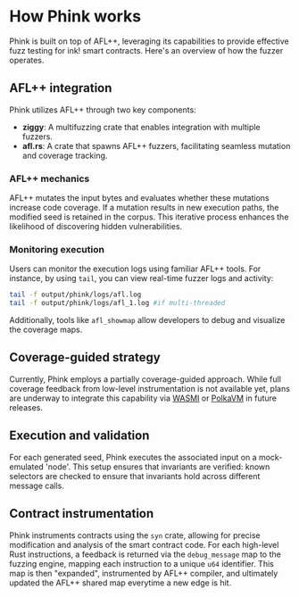 # How Phink works

Phink is built on top of AFL++, leveraging its capabilities to provide effective fuzz testing for ink! smart contracts.
Here's an overview of how the fuzzer operates.

## AFL++ integration

Phink utilizes AFL++ through two key components:

- **ziggy**: A multifuzzing crate that enables integration with multiple fuzzers.
- **afl.rs**: A crate that spawns AFL++ fuzzers, facilitating seamless mutation and coverage tracking.

### AFL++ mechanics

AFL++ mutates the input bytes and evaluates whether these mutations increase code coverage. If a mutation results in new
execution paths, the modified seed is retained in the corpus. This iterative process enhances the likelihood of
discovering hidden vulnerabilities.

### Monitoring execution

Users can monitor the execution logs using familiar AFL++ tools. For instance, by using `tail`, you can view real-time
fuzzer logs and activity:

```bash
tail -f output/phink/logs/afl.log
tail -f output/phink/logs/afl_1.log #if multi-threaded
```

Additionally, tools like `afl_showmap` allow developers to debug and visualize the coverage maps.

## Coverage-guided strategy

Currently, Phink employs a partially coverage-guided approach. While full coverage feedback from low-level
instrumentation is not available yet, plans are underway to integrate this capability
via [WASMI](https://github.com/wasmi-labs/wasmi) or [PolkaVM](https://github.com/koute/polkavm) in future
releases.

## Execution and validation

For each generated seed, Phink executes the associated input on a mock-emulated 'node'.
This setup ensures that invariants are verified: known selectors are checked to ensure that
invariants hold across different message calls.

## Contract instrumentation

Phink instruments contracts using the `syn` crate, allowing for precise modification and analysis of the smart contract
code. For each high-level Rust instructions, a feedback is returned via the `debug_message` map to the fuzzing engine, mapping each instruction to a unique `u64` identifier. This map is then "expanded", instrumented by AFL++ compiler, and ultimately updated the AFL++ shared map everytime a new edge is hit. 